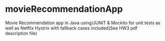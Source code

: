 # movieRecommendationApp
Movie Recommendation app in Java using/JUNIT &amp; Mockito for unit tests as well as Netflix Hystrix with fallback cases included(See HW3 pdf description file)
